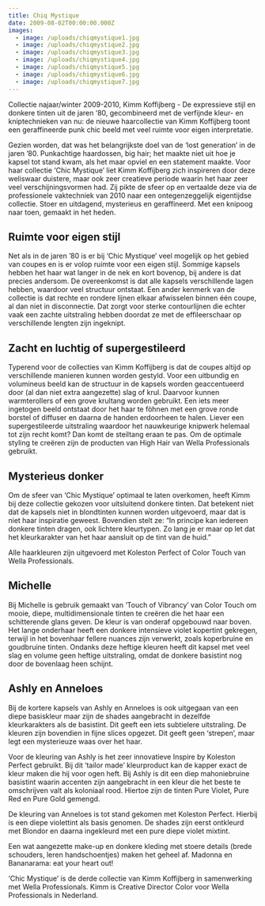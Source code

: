 ```yaml
---
title: Chiq Mystique
date: 2009-08-02T00:00:00.000Z
images:
  - image: /uploads/chiqmystique1.jpg
  - image: /uploads/chiqmystique2.jpg
  - image: /uploads/chiqmystique3.jpg
  - image: /uploads/chiqmystique4.jpg
  - image: /uploads/chiqmystique5.jpg
  - image: /uploads/chiqmystique6.jpg
  - image: /uploads/chiqmystique7.jpg
---
```



Collectie najaar/winter 2009-2010, Kimm Koffijberg - De expressieve stijl en donkere tinten uit de jaren ‘80, gecombineerd met de verfijnde kleur- en kniptechnieken van nu: de nieuwe haarcollectie van Kimm Koffijberg toont een geraffineerde punk chic beeld met veel ruimte voor eigen interpretatie.

Gezien worden, dat was het belangrijkste doel van de ‘lost generation’ in de jaren ’80. Punkachtige haardossen, big hair; het maakte niet uit hoe je kapsel tot stand kwam, als het maar opviel en een statement maakte. Voor haar collectie ‘Chic Mystique’ liet Kimm Koffijberg zich inspireren door deze weliswaar duistere, maar ook zeer creatieve periode waarin het haar zeer veel verschijningsvormen had. Zij pikte de sfeer op en vertaalde deze via de professionele vaktechniek van 2010 naar een ontegenzeggelijk eigentijdse collectie. Stoer en uitdagend, mysterieus en geraffineerd. Met een knipoog naar toen, gemaakt in het heden.

## Ruimte voor eigen stijl

Net als in de jaren ’80 is er bij ‘Chic Mystique’ veel mogelijk op het gebied van coupes en is er volop ruimte voor een eigen stijl. Sommige kapsels hebben het haar wat langer in de nek en kort bovenop, bij andere is dat precies andersom. De overeenkomst is dat alle kapsels verschillende lagen hebben, waardoor veel structuur ontstaat. Een ander kenmerk van de collectie is dat rechte en rondere lijnen elkaar afwisselen binnen &eacute;&eacute;n coupe, al dan niet in disconnectie. Dat zorgt voor sterke contourlijnen die echter vaak een zachte uitstraling hebben doordat ze met de effileerschaar op verschillende lengten zijn ingeknipt.

## Zacht en luchtig of supergestileerd

Typerend voor de collecties van Kimm Koffijberg is dat de coupes altijd op verschillende manieren kunnen worden gestyld. Voor een uitbundig en volumineus beeld kan de structuur in de kapsels worden geaccentueerd door (al dan niet extra aangezette) slag of krul. Daarvoor kunnen warmterollers of een grove krultang worden gebruikt. Een iets meer ingetogen beeld ontstaat door het haar te f&ouml;hnen met een grove ronde borstel of diffuser en daarna de handen erdoorheen te halen. Liever een supergestileerde uitstraling waardoor het nauwkeurige knipwerk helemaal tot zijn recht komt? Dan komt de steiltang eraan te pas. Om de optimale styling te cre&euml;ren zijn de producten van High Hair van Wella Professionals gebruikt.

## Mysterieus donker

Om de sfeer van ‘Chic Mystique’ optimaal te laten overkomen, heeft Kimm bij deze collectie gekozen voor uitsluitend donkere tinten. Dat betekent niet dat de kapsels niet in blondtinten kunnen worden uitgevoerd, maar dat is niet haar inspiratie geweest. Bovendien stelt ze: “In principe kan iedereen donkere tinten dragen, ook lichtere kleurtypen. Zo lang je er maar op let dat het kleurkarakter van het haar aansluit op de tint van de huid.”

Alle haarkleuren zijn uitgevoerd met Koleston Perfect of Color Touch van Wella Professionals.

## Michelle

Bij Michelle is gebruik gemaakt van ‘Touch of Vibrancy’ van Color Touch om mooie, diepe, multidimensionale tinten te cre&euml;ren die het haar een schitterende glans geven. De kleur is van onderaf opgebouwd naar boven. Het lange onderhaar heeft een donkere intensieve violet kopertint gekregen, terwijl in het bovenhaar fellere nuances zijn verwerkt, zoals koperbruine en goudbruine tinten. Ondanks deze heftige kleuren heeft dit kapsel met veel slag en volume geen heftige uitstraling, omdat de donkere basistint nog door de bovenlaag heen schijnt.

## Ashly en Anneloes

Bij de kortere kapsels van Ashly en Anneloes is ook uitgegaan van een diepe basiskleur maar zijn de shades aangebracht in dezelfde kleurkarakters als de basistint. Dit geeft een iets subtielere uitstraling. De kleuren zijn bovendien in fijne slices opgezet. Dit geeft geen ‘strepen’, maar legt een mysterieuze waas over het haar.

Voor de kleuring van Ashly is het zeer innovatieve Inspire by Koleston Perfect gebruikt. Bij dit ‘tailor made’ kleurproduct kan de kapper exact de kleur maken die hij voor ogen heft. Bij Ashly is dit een diep mahoniebruine basistint waarin accenten zijn aangebracht in een kleur die het beste te omschrijven valt als koloniaal rood. Hiertoe zijn de tinten Pure Violet, Pure Red en Pure Gold gemengd.

De kleuring van Anneloes is tot stand gekomen met Koleston Perfect. Hierbij is een diepe violettint als basis genomen. De shades zijn eerst ontkleurd met Blondor en daarna ingekleurd met een pure diepe violet mixtint.

Een wat aangezette make-up en donkere kleding met stoere details (brede schouders, leren handschoentjes) maken het geheel af. Madonna en Bananarama: eat your heart out!

‘Chic Mystique’ is de derde collectie van Kimm Koffijberg in samenwerking met Wella Professionals. Kimm is Creative Director Color voor Wella Professionals in Nederland.